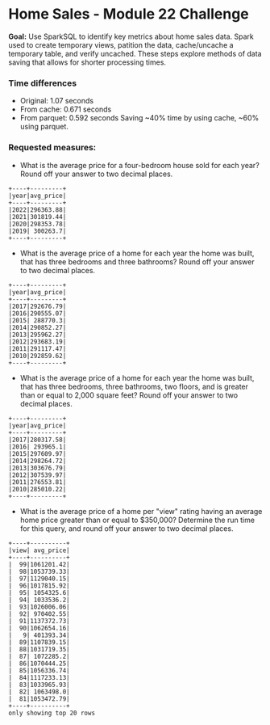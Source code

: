 # Home Sales - Module 22 Challenge

**Goal:** Use SparkSQL to identify key metrics about home sales data. Spark used to create temporary views, patition the data, cache/uncache a temporary table, and verify uncached. These steps explore methods of data saving that allows for shorter processing times.

### Time differences
- Original: 1.07 seconds
- From cache: 0.671 seconds
- From parquet: 0.592 seconds
Saving ~40% time by using cache, ~60% using parquet.

### Requested measures:
- What is the average price for a four-bedroom house sold for each year? Round off your answer to two decimal places.

```
+----+---------+
|year|avg_price|
+----+---------+
|2022|296363.88|
|2021|301819.44|
|2020|298353.78|
|2019| 300263.7|
+----+---------+
```

- What is the average price of a home for each year the home was built, that has three bedrooms and three bathrooms? Round off your answer to two decimal places.

```
+----+---------+
|year|avg_price|
+----+---------+
|2017|292676.79|
|2016|290555.07|
|2015| 288770.3|
|2014|290852.27|
|2013|295962.27|
|2012|293683.19|
|2011|291117.47|
|2010|292859.62|
+----+---------+
```

- What is the average price of a home for each year the home was built, that has three bedrooms, three bathrooms, two floors, and is greater than or equal to 2,000 square feet? Round off your answer to two decimal places.
```
+----+---------+
|year|avg_price|
+----+---------+
|2017|280317.58|
|2016| 293965.1|
|2015|297609.97|
|2014|298264.72|
|2013|303676.79|
|2012|307539.97|
|2011|276553.81|
|2010|285010.22|
+----+---------+
```

- What is the average price of a home per "view" rating having an average home price greater than or equal to $350,000? Determine the run time for this query, and round off your answer to two decimal places.
```
+----+----------+
|view| avg_price|
+----+----------+
|  99|1061201.42|
|  98|1053739.33|
|  97|1129040.15|
|  96|1017815.92|
|  95| 1054325.6|
|  94| 1033536.2|
|  93|1026006.06|
|  92| 970402.55|
|  91|1137372.73|
|  90|1062654.16|
|   9| 401393.34|
|  89|1107839.15|
|  88|1031719.35|
|  87| 1072285.2|
|  86|1070444.25|
|  85|1056336.74|
|  84|1117233.13|
|  83|1033965.93|
|  82| 1063498.0|
|  81|1053472.79|
+----+----------+
only showing top 20 rows
```
